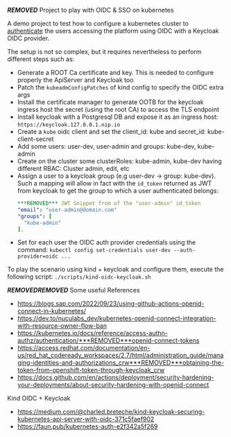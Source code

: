 ***REMOVED*** Project to play with OIDC & SSO on kubernetes

A demo project to test how to configure a kubernetes cluster to [authenticate](https://kubernetes.io/docs/reference/access-authn-authz/authentication/***REMOVED***openid-connect-tokens) the users accessing the platform
using OIDC with a Keycloak OIDC provider.

The setup is not so complex, but it requires nevertheless to perform different steps such as:
- Generate a ROOT Ca certificate and key. This is needed to configure properly the ApiServer and Keycloak too
- Patch the `kubeadmConfigPatches` of kind config to specify the OIDC extra args
- Install the certificate manager to generate OOTB for the keycloak ingress host the secret (using the root CA) to access the TLS endpoint
- Install keycloak with a Postgresql DB and expose it as an ingress host: `https://keycloak.127.0.0.1.nip.io` 
- Create a `kube` oidc client and set the client_id: kube and secret_id: kube-client-secret
- Add some users: user-dev, user-admin and groups: kube-dev, kube-admin
- Create on the cluster some clusterRoles: kube-admin, kube-dev having different RBAC: Cluster admin, edit, etc
- Assign a user to a keycloak group (e.g user-dev -> group: kube-dev). Such a mapping will allow in fact with the `id_token` returned as JWT from keycloak to get the group to which a user authenticated belongs:
  ```yaml
  ***REMOVED*** JWT Snippet from of the "user-admin" id_token
  "email": "user-admin@domain.com"
  "groups": [
    "kube-admin"
  ],
  ```
- Set for each user the OIDC auth provider credentials using the command: `kubectl config set-credentials user-dev --auth-provider=oidc ...`  

To play the scenario using kind + keycloak and configure them, execute the following script: `./scripts/kind-oidc-keycloak.sh`

***REMOVED******REMOVED*** Some useful References

- https://blogs.sap.com/2022/09/23/using-github-actions-openid-connect-in-kubernetes/
- https://dev.to/nuculabs_dev/kubernetes-openid-connect-integration-with-resource-owner-flow-ban
- https://kubernetes.io/docs/reference/access-authn-authz/authentication/***REMOVED***openid-connect-tokens
- https://access.redhat.com/documentation/en-us/red_hat_codeready_workspaces/2.7/html/administration_guide/managing-identities-and-authorizations_crw***REMOVED***obtaining-the-token-from-openshift-token-through-keycloak_crw
- https://docs.github.com/en/actions/deployment/security-hardening-your-deployments/about-security-hardening-with-openid-connect

Kind OIDC + Keycloak

- https://medium.com/@charled.breteche/kind-keycloak-securing-kubernetes-api-server-with-oidc-371c5faef902
- https://faun.pub/kubernetes-auth-e2f342a5f269
